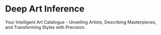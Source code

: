 # Deep Art Inference
Your Intelligent Art Catalogue - Unveiling Artists, Describing Masterpieces, and Transforming Styles with Precision.
